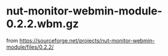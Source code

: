 # nut-monitor-webmin-module-0.2.2.wbm.gz
from 
https://sourceforge.net/projects/nut-monitor-webmin-module/files/0.2.2/

